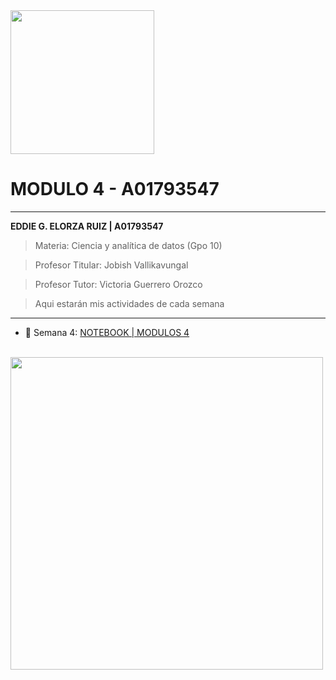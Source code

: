 <img src="https://static.wikia.nocookie.net/tecdemonterrey/images/1/1b/Logo_Tec_azul.png/revision/latest?cb=20190219041656&path-prefix=es" width="230" bg-color="FFFFFF" />

# MODULO 4 - A01793547
----
**EDDIE G. ELORZA RUIZ | A01793547**

>Materia: Ciencia y analítica de datos (Gpo 10)

>Profesor Titular: Jobish Vallikavungal

>Profesor Tutor: Victoria Guerrero Orozco

 > Aqui estarán mis actividades de cada semana

----
* 📁 Semana 4:
[NOTEBOOK | MODULOS 4](https://github.com/PosgradoMNA/actividades-de-aprendizaje-eddieelorza/blob/main/IBM-Data-Analysis-with-Python/Modulo_3/Notebook_Modulo_3.ipynb)
<br>

<img src="./Graded Review Questions 4.png" width="500" />
